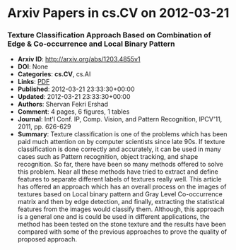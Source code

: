# Arxiv Papers in cs.CV on 2012-03-21
### Texture Classification Approach Based on Combination of Edge & Co-occurrence and Local Binary Pattern
- **Arxiv ID**: http://arxiv.org/abs/1203.4855v1
- **DOI**: None
- **Categories**: **cs.CV**, cs.AI
- **Links**: [PDF](http://arxiv.org/pdf/1203.4855v1)
- **Published**: 2012-03-21 23:33:30+00:00
- **Updated**: 2012-03-21 23:33:30+00:00
- **Authors**: Shervan Fekri Ershad
- **Comment**: 4 pages, 6 figures, 1 tables
- **Journal**: Int'l Conf. IP, Comp. Vision, and Pattern Recognition, IPCV'11,
  2011, pp. 626-629
- **Summary**: Texture classification is one of the problems which has been paid much attention on by computer scientists since late 90s. If texture classification is done correctly and accurately, it can be used in many cases such as Pattern recognition, object tracking, and shape recognition. So far, there have been so many methods offered to solve this problem. Near all these methods have tried to extract and define features to separate different labels of textures really well. This article has offered an approach which has an overall process on the images of textures based on Local binary pattern and Gray Level Co-occurrence matrix and then by edge detection, and finally, extracting the statistical features from the images would classify them. Although, this approach is a general one and is could be used in different applications, the method has been tested on the stone texture and the results have been compared with some of the previous approaches to prove the quality of proposed approach.



